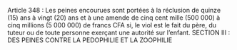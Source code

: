 Article 348 : Les peines encourues sont portées à la réclusion de quinze (15) ans à vingt (20) ans et à une amende de cinq cent mille (500 000) à cinq millions (5 000 000) de francs CFA si, le viol est le fait du père, du tuteur ou de toute personne exerçant une autorité sur l’enfant.
SECTION III : DES PEINES CONTRE LA PEDOPHILIE ET
LA ZOOPHILIE